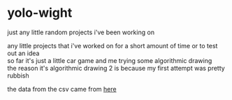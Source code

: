 yolo-wight
==========

just any little random projects i've been working on


<p>any little projects that i've worked on for a short amount of time or to test out an idea
<br/>
so far it's just a little car game and me trying some algorithmic drawing
<br/>
the reason it's algorithmic drawing 2 is because my first attempt was pretty rubbish
</p>


the data from the csv came from <a href = "http://cloford.com/resources/colours/500col.htm"> here </a>
